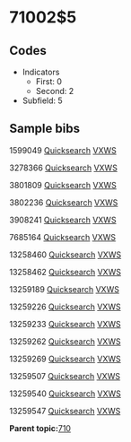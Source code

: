 # 71002$5

## Codes

-   Indicators
    -   First: 0
    -   Second: 2
-   Subfield: 5

## Sample bibs

1599049 [Quicksearch](https://search.library.yale.edu/catalog/1599049) [VXWS](http://prodorbis.library.yale.edu:7014/vxws/GetHoldingsService?bibId=1599049)

3278366 [Quicksearch](https://search.library.yale.edu/catalog/3278366) [VXWS](http://prodorbis.library.yale.edu:7014/vxws/GetHoldingsService?bibId=3278366)

3801809 [Quicksearch](https://search.library.yale.edu/catalog/3801809) [VXWS](http://prodorbis.library.yale.edu:7014/vxws/GetHoldingsService?bibId=3801809)

3802236 [Quicksearch](https://search.library.yale.edu/catalog/3802236) [VXWS](http://prodorbis.library.yale.edu:7014/vxws/GetHoldingsService?bibId=3802236)

3908241 [Quicksearch](https://search.library.yale.edu/catalog/3908241) [VXWS](http://prodorbis.library.yale.edu:7014/vxws/GetHoldingsService?bibId=3908241)

7685164 [Quicksearch](https://search.library.yale.edu/catalog/7685164) [VXWS](http://prodorbis.library.yale.edu:7014/vxws/GetHoldingsService?bibId=7685164)

13258460 [Quicksearch](https://search.library.yale.edu/catalog/13258460) [VXWS](http://prodorbis.library.yale.edu:7014/vxws/GetHoldingsService?bibId=13258460)

13258462 [Quicksearch](https://search.library.yale.edu/catalog/13258462) [VXWS](http://prodorbis.library.yale.edu:7014/vxws/GetHoldingsService?bibId=13258462)

13259189 [Quicksearch](https://search.library.yale.edu/catalog/13259189) [VXWS](http://prodorbis.library.yale.edu:7014/vxws/GetHoldingsService?bibId=13259189)

13259226 [Quicksearch](https://search.library.yale.edu/catalog/13259226) [VXWS](http://prodorbis.library.yale.edu:7014/vxws/GetHoldingsService?bibId=13259226)

13259233 [Quicksearch](https://search.library.yale.edu/catalog/13259233) [VXWS](http://prodorbis.library.yale.edu:7014/vxws/GetHoldingsService?bibId=13259233)

13259262 [Quicksearch](https://search.library.yale.edu/catalog/13259262) [VXWS](http://prodorbis.library.yale.edu:7014/vxws/GetHoldingsService?bibId=13259262)

13259269 [Quicksearch](https://search.library.yale.edu/catalog/13259269) [VXWS](http://prodorbis.library.yale.edu:7014/vxws/GetHoldingsService?bibId=13259269)

13259507 [Quicksearch](https://search.library.yale.edu/catalog/13259507) [VXWS](http://prodorbis.library.yale.edu:7014/vxws/GetHoldingsService?bibId=13259507)

13259540 [Quicksearch](https://search.library.yale.edu/catalog/13259540) [VXWS](http://prodorbis.library.yale.edu:7014/vxws/GetHoldingsService?bibId=13259540)

13259547 [Quicksearch](https://search.library.yale.edu/catalog/13259547) [VXWS](http://prodorbis.library.yale.edu:7014/vxws/GetHoldingsService?bibId=13259547)

**Parent topic:**[710](../../tags/710/710.md)


